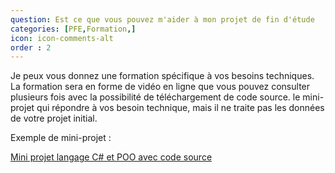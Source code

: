 ```yaml
---
question: Est ce que vous pouvez m'aider à mon projet de fin d'étude
categories: [PFE,Formation,]
icon: icon-comments-alt
order : 2
---
```

Je peux vous donnez une formation spécifique à vos besoins techniques. La formation sera en forme de vidéo en ligne que vous pouvez consulter plusieurs fois avec la possibilité de téléchargement de code source. le mini-projet qui répondre à vos besoin technique, mais il ne traite pas les données de votre projet initial.

Exemple de mini-projet : 

[Mini projet langage C# et POO avec code source](https://www.udemy.com/course/mini-projet-langage-csharp-et-poo-avec-code-source/?referralCode=A478A9B6D8951C43C495)